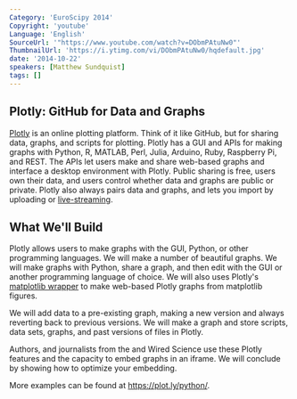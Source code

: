 ```yaml
---
Category: 'EuroScipy 2014'
Copyright: 'youtube'
Language: 'English'
SourceUrl: '"https://www.youtube.com/watch?v=DObmPAtuNw0"'
ThumbnailUrl: 'https://i.ytimg.com/vi/DObmPAtuNw0/hqdefault.jpg'
date: '2014-10-22'
speakers: [Matthew Sundquist]
tags: []
---
```

## Plotly: GitHub for Data and Graphs

[Plotly](https://plot.ly/) is an online plotting platform. Think of it like GitHub, but for sharing data, graphs, and scripts for plotting. Plotly has a GUI and APIs for making graphs with Python, R, MATLAB, Perl, Julia, Arduino, Ruby, Raspberry Pi, and REST. The APIs let users make and share web-based graphs and interface a desktop environment with Plotly. Public sharing is free, users own their data, and users control whether data and graphs are public or private. Plotly also always pairs data and graphs, and lets you import by uploading or [live-streaming](https://github.com/plotly/Streaming-Demos).

## What We'll Build

Plotly allows users to make graphs with the GUI, Python, or other programming languages. We will make a number of beautiful graphs. We will make graphs with Python, share a graph, and then edit with the GUI or another programming language of choice. We will also uses Plotly's [matplotlib wrapper](http://nbviewer.ipython.org/github/plotly/IPython-plotly/blob/master/See%20more/Plotly%20and%20mpld3.ipynb) to make web-based Plotly graphs from matplotlib figures.

We will add data to a pre-existing graph, making a new version and always reverting back to previous versions. We will make a graph and store scripts, data sets, graphs, and past versions of files in Plotly.

Authors, and journalists from the and Wired Science use these Plotly features and the capacity to embed graphs in an iframe. We will conclude by showing how to optimize your embedding.

More examples can be found at <https://plot.ly/python/>.